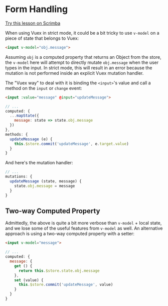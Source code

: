 # Form Handling

<div class="scrimba"><a href="https://scrimba.com/p/pnyzgAP/cqKRgEC9" target="_blank" rel="noopener noreferrer">Try this lesson on Scrimba</a></div>

When using Vuex in strict mode, it could be a bit tricky to use `v-model` on a piece of state that belongs to Vuex:

``` html
<input v-model="obj.message">
```

Assuming `obj` is a computed property that returns an Object from the store, the `v-model` here will attempt to directly mutate `obj.message` when the user types in the input. <span class='important'>In strict mode, this will result in an error because the mutation is not performed inside an explicit Vuex mutation handler</span>.

The "Vuex way" to deal with it is binding the `<input>`'s value and call a method on the `input` or `change` event:

``` html
<input :value="message" @input="updateMessage">
```

``` js
// ...
computed: {
  ...mapState({
    message: state => state.obj.message
  })
},
methods: {
  updateMessage (e) {
    this.$store.commit('updateMessage', e.target.value)
  }
}
```

And here's the mutation handler:

``` js
// ...
mutations: {
  updateMessage (state, message) {
    state.obj.message = message
  }
}
```

## Two-way Computed Property

Admittedly, the above is quite a <span class='definition'>bit more verbose than `v-model` + local state</span>, and we lose some of the useful features from `v-model` as well. An alternative approach is using <span class='definition'>a two-way computed property with a setter</span>:

``` html
<input v-model="message">
```

``` js
// ...
computed: {
  message: {
    get () {
      return this.$store.state.obj.message
    },
    set (value) {
      this.$store.commit('updateMessage', value)
    }
  }
}
```
